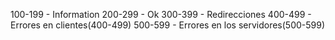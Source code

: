 100-199 - Information
200-299 - Ok
300-399 - Redirecciones
400-499 - Errores en clientes(400-499)
500-599 - Errores en los servidores(500-599)